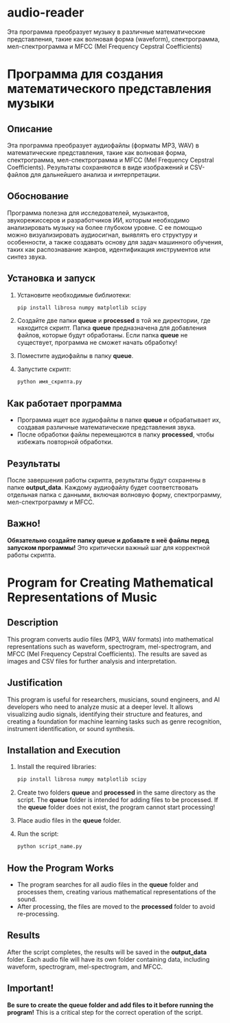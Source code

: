 # audio-reader
Эта программа преобразует музыку в различные математические представления, такие как волновая форма (waveform), спектрограмма, мел-спектрограмма и MFCC (Mel Frequency Cepstral Coefficients)


# Программа для создания математического представления музыки

## Описание
Эта программа преобразует аудиофайлы (форматы MP3, WAV) в математические представления, такие как волновая форма, спектрограмма, мел-спектрограмма и MFCC (Mel Frequency Cepstral Coefficients). Результаты сохраняются в виде изображений и CSV-файлов для дальнейшего анализа и интерпретации.

## Обоснование
Программа полезна для исследователей, музыкантов, звукорежиссеров и разработчиков ИИ, которым необходимо анализировать музыку на более глубоком уровне. С ее помощью можно визуализировать аудиосигнал, выявлять его структуру и особенности, а также создавать основу для задач машинного обучения, таких как распознавание жанров, идентификация инструментов или синтез звука.

## Установка и запуск
1. Установите необходимые библиотеки:
    ```bash
    pip install librosa numpy matplotlib scipy
    ```

2. Создайте две папки **queue** и **processed** в той же директории, где находится скрипт. Папка **queue** предназначена для добавления файлов, которые будут обработаны. Если папка **queue** не существует, программа не сможет начать обработку!

3. Поместите аудиофайлы в папку **queue**.

4. Запустите скрипт:
    ```bash
    python имя_скрипта.py
    ```

## Как работает программа
- Программа ищет все аудиофайлы в папке **queue** и обрабатывает их, создавая различные математические представления звука.
- После обработки файлы перемещаются в папку **processed**, чтобы избежать повторной обработки.

## Результаты
После завершения работы скрипта, результаты будут сохранены в папке **output_data**. Каждому аудиофайлу будет соответствовать отдельная папка с данными, включая волновую форму, спектрограмму, мел-спектрограмму и MFCC.

## Важно!
**Обязательно создайте папку queue и добавьте в неё файлы перед запуском программы!** Это критически важный шаг для корректной работы скрипта.



# Program for Creating Mathematical Representations of Music

## Description
This program converts audio files (MP3, WAV formats) into mathematical representations such as waveform, spectrogram, mel-spectrogram, and MFCC (Mel Frequency Cepstral Coefficients). The results are saved as images and CSV files for further analysis and interpretation.

## Justification
This program is useful for researchers, musicians, sound engineers, and AI developers who need to analyze music at a deeper level. It allows visualizing audio signals, identifying their structure and features, and creating a foundation for machine learning tasks such as genre recognition, instrument identification, or sound synthesis.

## Installation and Execution
1. Install the required libraries:
    ```bash
    pip install librosa numpy matplotlib scipy
    ```

2. Create two folders **queue** and **processed** in the same directory as the script. The **queue** folder is intended for adding files to be processed. If the **queue** folder does not exist, the program cannot start processing!

3. Place audio files in the **queue** folder.

4. Run the script:
    ```bash
    python script_name.py
    ```

## How the Program Works
- The program searches for all audio files in the **queue** folder and processes them, creating various mathematical representations of the sound.
- After processing, the files are moved to the **processed** folder to avoid re-processing.

## Results
After the script completes, the results will be saved in the **output_data** folder. Each audio file will have its own folder containing data, including waveform, spectrogram, mel-spectrogram, and MFCC.

## Important!
**Be sure to create the queue folder and add files to it before running the program!** This is a critical step for the correct operation of the script.
